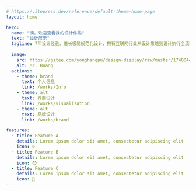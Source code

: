 ```yaml
---
# https://vitepress.dev/reference/default-theme-home-page
layout: home

hero:
  name: "嗨，欢迎查看我的设计作品"
  text: "设计展示"
  tagline: 7年设计经验，擅长极简规范化设计，拥有互联网行业从设计策略到设计执行全流程的经验。<br />工作严谨，注重细节、效率和规范化，有良好的新事物适应力、学习能力和创新力。
  
  image:
    src: https://gitee.com/yonghangpu/design-display/raw/master/1740044832535.png
    alt: Mr. Huang
  actions:
    - theme: brand
      text: 个人信息
      link: /works/Info
    - theme: alt
      text: 界面设计
      link: /works/visualization
    - theme: alt
      text: 品牌设计
      link: /works/brand

features:
  - title: Feature A
    details: Lorem ipsum dolor sit amet, consectetur adipiscing elit
    icon: ☺️
  - title: Feature B
    details: Lorem ipsum dolor sit amet, consectetur adipiscing elit
    icon: 😈
  - title: Feature C
    details: Lorem ipsum dolor sit amet, consectetur adipiscing elit
    icon: 💽
---
```


